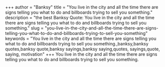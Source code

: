 +++
author = "Banksy"
title = "You live in the city and all the time there are signs telling you what to do and billboards trying to sell you something."
description = "the best Banksy Quote: You live in the city and all the time there are signs telling you what to do and billboards trying to sell you something."
slug = "you-live-in-the-city-and-all-the-time-there-are-signs-telling-you-what-to-do-and-billboards-trying-to-sell-you-something"
keywords = "You live in the city and all the time there are signs telling you what to do and billboards trying to sell you something.,banksy,banksy quotes,banksy quote,banksy sayings,banksy saying,quotes, sayings,quote, saying, motivation"
+++
You live in the city and all the time there are signs telling you what to do and billboards trying to sell you something.
